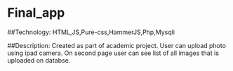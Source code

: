 # Final_app

##Technology: HTML,JS,Pure-css,HammerJS,Php,Mysqli

##Description: Created as part of academic project. User can upload photo using ipad camera. On second page user can see list of all images that is uploaded on databse.


